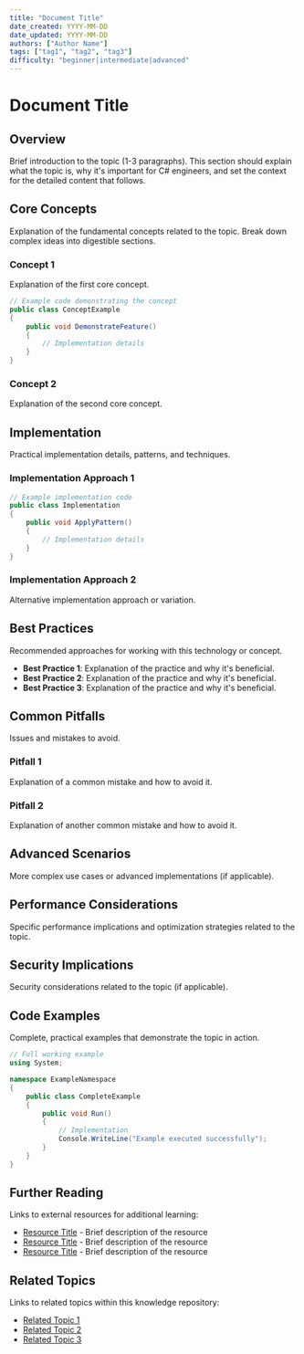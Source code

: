 ```yaml
---
title: "Document Title"
date_created: YYYY-MM-DD
date_updated: YYYY-MM-DD
authors: ["Author Name"]
tags: ["tag1", "tag2", "tag3"]
difficulty: "beginner|intermediate|advanced"
---
```


# Document Title

## Overview

Brief introduction to the topic (1-3 paragraphs). This section should explain what the topic is, why it's important for C# engineers, and set the context for the detailed content that follows.

## Core Concepts

Explanation of the fundamental concepts related to the topic. Break down complex ideas into digestible sections.

### Concept 1

Explanation of the first core concept.

```csharp
// Example code demonstrating the concept
public class ConceptExample
{
    public void DemonstrateFeature()
    {
        // Implementation details
    }
}
```

### Concept 2

Explanation of the second core concept.

## Implementation

Practical implementation details, patterns, and techniques.

### Implementation Approach 1

```csharp
// Example implementation code
public class Implementation
{
    public void ApplyPattern()
    {
        // Implementation details
    }
}
```

### Implementation Approach 2

Alternative implementation approach or variation.

## Best Practices

Recommended approaches for working with this technology or concept.

- **Best Practice 1**: Explanation of the practice and why it's beneficial.
- **Best Practice 2**: Explanation of the practice and why it's beneficial.
- **Best Practice 3**: Explanation of the practice and why it's beneficial.

## Common Pitfalls

Issues and mistakes to avoid.

### Pitfall 1

Explanation of a common mistake and how to avoid it.

### Pitfall 2

Explanation of another common mistake and how to avoid it.

## Advanced Scenarios

More complex use cases or advanced implementations (if applicable).

## Performance Considerations

Specific performance implications and optimization strategies related to the topic.

## Security Implications

Security considerations related to the topic (if applicable).

## Code Examples

Complete, practical examples that demonstrate the topic in action.

```csharp
// Full working example
using System;

namespace ExampleNamespace
{
    public class CompleteExample
    {
        public void Run()
        {
            // Implementation
            Console.WriteLine("Example executed successfully");
        }
    }
}
```

## Further Reading

Links to external resources for additional learning:

- [Resource Title](URL) - Brief description of the resource
- [Resource Title](URL) - Brief description of the resource
- [Resource Title](URL) - Brief description of the resource

## Related Topics

Links to related topics within this knowledge repository:

- [Related Topic 1](../path/to/related-topic.md)
- [Related Topic 2](../path/to/related-topic.md)
- [Related Topic 3](../path/to/related-topic.md)